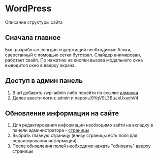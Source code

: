 <h1>
	WordPress
</h1>
<p>Описание структуры сайта</p>

<h2>Сначала главное</h2>
<p>Был разработан ленгдин содержащий необходимые блоки, сверстанный с помощью сетки бутстрап. 
Слайдер анимирован, работает свайп. По нажатию на кнопки вызова модального окна выводится окно в вверху экрана. </p>

<h2>Доступ в админ панель</h2>
<ol>
	<li>В url добавить /wp-admin либо перейти по ссылке <a href="https://studio1-0.000webhostapp.com/wp-admin/">админка</a></li>
	<li>Далее ввести логин: admin и пароль:9YqV9L3BuJeUxachV4</li>
</ol>

<h2>Обновление информации на сайте</h2>
<ol>
	<li>Для редактирования информации необходимо зайти на вкладку в панели администратора - <a href="https://studio1-0.000webhostapp.com/wp-admin/edit.php?post_type=page">страницы</a></li>
	<li>Выбрать главную страницу (внизу страницы есть поля для редактирования информации)</li>
	<li>После обновления полей необходимо нажать "обновить" вверху страницы</li>
</ol> 

